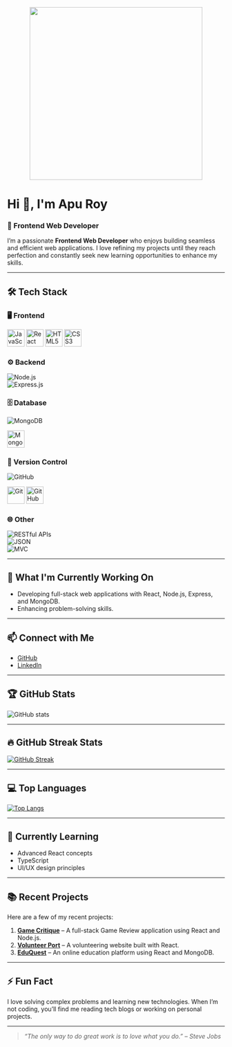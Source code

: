 <div align="center">
  <img height="400" src="https://i.ibb.co/1Y2MsqS3/Phone-01786209895.png" />
</div>

# Hi 👋, I'm Apu Roy  

### 🚀 Frontend Web Developer   

I’m a passionate **Frontend Web Developer** who enjoys building seamless and efficient web applications. I love refining my projects until they reach perfection and constantly seek new learning opportunities to enhance my skills.  

---

## 🛠️ **Tech Stack**  

### 🖥️ Frontend  
<div align="left">
  <img src="https://cdn.jsdelivr.net/gh/devicons/devicon/icons/javascript/javascript-original.svg" height="40" alt="JavaScript" />
  <img src="https://cdn.jsdelivr.net/gh/devicons/devicon/icons/react/react-original.svg" height="40" alt="React" />
  <img src="https://cdn.jsdelivr.net/gh/devicons/devicon/icons/html5/html5-original.svg" height="40" alt="HTML5" />
  <img src="https://cdn.jsdelivr.net/gh/devicons/devicon/icons/css3/css3-original.svg" height="40" alt="CSS3" />
</div>

### ⚙️ Backend  
![Node.js](https://img.shields.io/badge/-Node.js-339933?style=flat&logo=node.js&logoColor=white)  
![Express.js](https://img.shields.io/badge/-Express.js-000000?style=flat&logo=express&logoColor=white)  

### 🗄️ Database  
![MongoDB](https://img.shields.io/badge/-MongoDB-47A248?style=flat&logo=mongodb&logoColor=white)  
<div align="left">
  <img src="https://cdn.jsdelivr.net/gh/devicons/devicon/icons/mongodb/mongodb-original.svg" height="40" alt="MongoDB" />
</div>

### 🔄 Version Control  
![GitHub](https://img.shields.io/badge/-GitHub-181717?style=flat&logo=github&logoColor=white)  
<div align="left">
  <img src="https://cdn.jsdelivr.net/gh/devicons/devicon/icons/git/git-original.svg" height="40" alt="Git" />
  <img src="https://cdn.jsdelivr.net/gh/devicons/devicon/icons/github/github-original.svg" height="40" alt="GitHub" />
</div>

### 🌐 Other  
![RESTful APIs](https://img.shields.io/badge/-RESTful%20APIs-4CAF50?style=flat)  
![JSON](https://img.shields.io/badge/-JSON-000000?style=flat&logo=json&logoColor=white)  
![MVC](https://img.shields.io/badge/-MVC%20Architecture-7952B3?style=flat)  

---

## 🚀 **What I'm Currently Working On**  
- Developing full-stack web applications with React, Node.js, Express, and MongoDB.  
- Enhancing problem-solving skills.  

---

## 📫 **Connect with Me**  
- [GitHub](https://github.com/Apur0y)  
- [LinkedIn](https://www.linkedin.com/in/apu-roy-9192b9294/)  

---

## 🏆 **GitHub Stats**  
![GitHub stats](https://github-readme-stats.vercel.app/api?username=Apur0y&show_icons=true&count_private=true&hide=prs&theme=radical)  

---

## 🔥 **GitHub Streak Stats**  
[![GitHub Streak](https://streak-stats.demolab.com/?user=Apur0y&theme=radical)](https://git.io/streak-stats)  

---

## 💻 **Top Languages**  
[![Top Langs](https://github-readme-stats.vercel.app/api/top-langs/?username=Apur0y&layout=compact&theme=radical)](https://github.com/anuraghazra/github-readme-stats)  

---

## 🌱 **Currently Learning**  
- Advanced React concepts  
- TypeScript  
- UI/UX design principles  

---

## 📚 **Recent Projects**  
Here are a few of my recent projects:  

1. **[Game Critique](https://aquamarine-custard-8f7ba5.netlify.app/)** – A full-stack Game Review application using React and Node.js.  
2. **[Volunteer Port](https://volunteer-port.web.app/)** – A volunteering website built with React.  
3. **[EduQuest](https://edu-quest-aa2b3.web.app/)** – An online education platform using React and MongoDB.  

---

## ⚡ **Fun Fact**  
I love solving complex problems and learning new technologies. When I’m not coding, you’ll find me reading tech blogs or working on personal projects.  

---

> _“The only way to do great work is to love what you do.” – Steve Jobs_  
